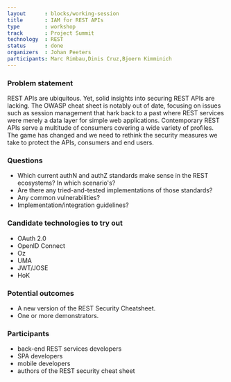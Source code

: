 ```yaml
---
layout      : blocks/working-session
title       : IAM for REST APIs
type        : workshop
track       : Project Summit
technology  : REST
status      : done
organizers  : Johan Peeters
participants: Marc Rimbau,Dinis Cruz,Bjoern Kimminich
---
```


### Problem statement

REST APIs are ubiquitous. Yet, solid insights into securing REST APIs are lacking. The OWASP cheat sheet is notably out of date, focusing on issues such as session management that hark back to a past where REST services were merely a data layer for simple web applications. Contemporary REST APIs serve a multitude of consumers covering a wide variety of profiles. The game has changed and we need to rethink the security measures we take to protect the APIs, consumers and end users.

### Questions

* Which current authN and authZ standards make sense in the REST ecosystems? In which scenario's?
* Are there any tried-and-tested implementations of those standards?
* Any common vulnerabilities?
* Implementation/integration guidelines?

### Candidate technologies to try out

* OAuth 2.0
* OpenID Connect
* Oz
* UMA
* JWT/JOSE
* HoK

### Potential outcomes

* A new version of the REST Security Cheatsheet.
* One or more demonstrators.

### Participants

* back-end REST services developers
* SPA developers
* mobile developers
* authors of the REST security cheat sheet
